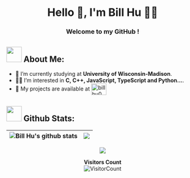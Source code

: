 <h1 align="center">Hello 👋, I'm Bill Hu 🎯️🚀️</h1>
<h3 align="center">Welcome to my GitHub !</h3>


## <img src="https://media.giphy.com/media/WUlplcMpOCEmTGBtBW/giphy.gif" width="40"> **About Me:**

- 🔭 I’m currently studying at **University of Wisconsin-Madison**.
- 👨‍💻 I’m interested in **C, C++, JavaScript, TypeScript and Python...**.
- 💬 My projects are available at <a href="https://github.com/billhu0?tab=repositories" target="blank"><img align="center" src="https://raw.githubusercontent.com/rahuldkjain/github-profile-readme-generator/master/src/images/icons/Social/github.svg" alt="billhu0" height="30" width="40" /></a>


## <img src="https://media.giphy.com/media/ZCN6F3FAkwsyOGU2RS/giphy.gif" width="40"> **Github Stats:**


| <img align="center" src="https://github-readme-stats.vercel.app/api?username=billhu0&show_icons=true&include_all_commits=true&theme=buefy&hide_border=true&hide=contribs,issues" alt="Bill Hu's github stats" /></a> | <img align="center" src="https://github-readme-stats.vercel.app/api/top-langs/?username=billhu0&layout=compact&theme=buefy&hide_border=true&langs_count=8" /></a> |
| ------------- | ------------- |

<p align = 'center'> <img src= 'https://capsule-render.vercel.app/api?type=rect&color=gradient&height=2.5'/></p>

<div align="center">

**Visitors Count**  
![VisitorCount](https://profile-counter.glitch.me/{billhu0}/count.svg)

</div>

